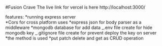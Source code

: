 #Fusion Crave
The live link for vercel is here http://localhost:3000/

features:
*running express server  
*Cors for cross platform uses
*express json for body parser as a middleware
*mongodb database for add data
_.env file create for hide mongodb key
_.gitignore file create for prevent deploy the key on server
*the method is used
*put patch delete and get as CRUD operation
